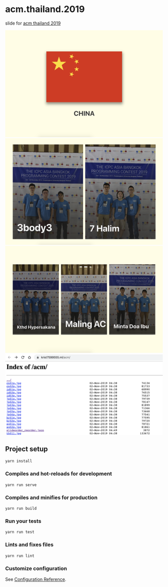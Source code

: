 # acm.thailand.2019

slide for [acm thailand 2019](https://acm-icpc.eng.chula.ac.th)

![screenshot1](src/assets/screenshot1.png)
![screenshot2](src/assets/screenshot2.png)
![screenshot3](src/assets/screenshot3.png)
![screenshot4](src/assets/screenshot4.png)

## Project setup
```
yarn install
```

### Compiles and hot-reloads for development
```
yarn run serve
```

### Compiles and minifies for production
```
yarn run build
```

### Run your tests
```
yarn run test
```

### Lints and fixes files
```
yarn run lint
```

### Customize configuration
See [Configuration Reference](https://cli.vuejs.org/config/).
